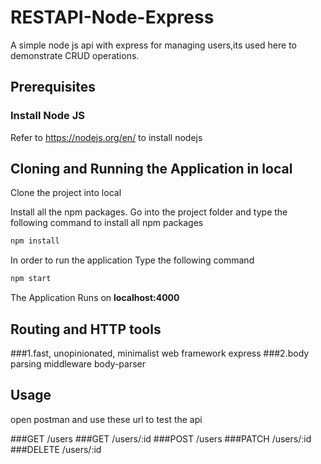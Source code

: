 # RESTAPI-Node-Express
A simple node js api with express for managing users,its used here to demonstrate CRUD operations.

## Prerequisites

### Install Node JS
Refer to https://nodejs.org/en/ to install nodejs

## Cloning and Running the Application in local

Clone the project into local

Install all the npm packages. Go into the project folder and type the following command to install all npm packages

```bash
npm install
```

In order to run the application Type the following command

```bash
npm start
```

The Application Runs on **localhost:4000**

## Routing and HTTP tools

###1.fast, unopinionated, minimalist web framework express
###2.body parsing middleware body-parser

## Usage

open postman and use these url to test the api

###GET /users
###GET /users/:id
###POST /users
###PATCH /users/:id
###DELETE /users/:id
